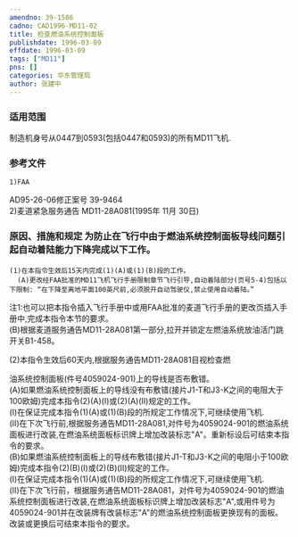 ```yaml
---
amendno: 39-1586  
cadno: CAD1996-MD11-02  
title: 检查燃油系统控制面板  
publishdate: 1996-03-09  
effdate: 1996-03-09  
tags: ["MD11"]  
pns: []  
categories: 华东管理局  
author: 张建中  
---
```

  
### 适用范围  
制造机身号从0447到0593(包括0447和0593)的所有MD11飞机.  
  
<!--more-->  
### 参考文件  
    1)FAA  
AD95-26-06修正案号 39-9464  
    2)麦道紧急服务通告 MD11-28A081(1995年 11月 30日)  
  
### 原因、措施和规定 为防止在飞行中由于燃油系统控制面板导线问题引起自动着陆能力下降完成以下工作。  
    (1)在本指令生效后15天内完成(1)(A)或(1)(B)段的工作。  
      (A)更改经FAA批准的MD11飞机飞行手册限制章节飞行引导,自动着陆部分(页号5-4)包括以下限制: “在下降至离地平面100英尺前,必须脱开自动驾驶仪,禁止使用自动着陆。”  
 注1:也可以把本指令插入飞行手册中或用FAA批准的麦道飞行手册的更改页插入手册中,完成本指令本节的要求。  
      (B)根据麦道服务通告MD11-28A081第一部分,拉开并锁定左燃油系统放油活门跳开关B1-458。  
  
(2)本指令生效后60天内,根据服务通告MD11-28A081目视检查燃  
      
油系统控制面板(件号4059024-901)上的导线是否布敷错。  
(A)如果燃油系统控制面板上的导线没有布敷错(接片J1-T和J3-K之间的电阻大于100欧姆)完成本指令(2)(A)(Ⅰ)或(2)(A)(Ⅱ)规定的工作。  
(Ⅰ)在保证完成本指令(1)(A)或(1)(B)段的所规定工作情况下,可继续使用飞机.  
(Ⅱ)在下次飞行前,根据服务通告MD11-28A081,对件号为4059024-901的燃油系统面板进行改装,在燃油系统面板标识牌上增加改装标志"A"。重新标设后可结束本指令的要求。  
      (B)如果燃油系统控制面板上的导线布敷错(接片J1-T和J3-K之间的电阻小于100欧姆)完成本指令(2)(B)(Ⅰ)或(2)(B)(Ⅱ)规定的工作。  
(Ⅰ)在保证完成本指令(1)(A)或(1)(B)段的所规定工作情况下,可继续使用飞机.  
(Ⅱ)在下次飞行前，根据服务通告MD11-28A081，对件号为4059024-901的燃油系统控制面板进行改装,在燃油系统面板标识牌上增加改装标志"A",或用件号为4059024-901并在改装牌有改装标志"A"的燃油系统控制面板更换现有的面板。改装或更换后可结束本指令的要求。  
  
